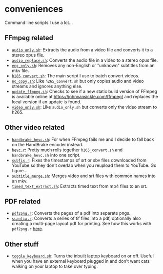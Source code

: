 # conveniences

Command line scripts I use a lot...

## FFmpeg related

* [`audio_only.sh`](/audio_only.sh): Extracts the audio from a 
video file and converts it to a stereo opus file.
* [`audio_replace.sh`](/audio_replace.sh): Converts the audio 
file in a video to a stereo opus file.
* [`eng_only.sh`](/eng_only.sh): Removes any non-English or 
"unknown" subtitles from an mkv file.
* [`h265_convert.sh`](/h265_convert.sh): The main script I use 
to batch convert videos.
* [`no_copy.sh`](/no_copy.sh): Like `h265_convert.sh` but only 
copies audio and video streams and ignores anything else.
* [`update_ffmpeg.sh`](/update_ffmpeg.sh): Checks to see if a
new static build version of FFmpeg is available online at 
https://johnvansickle.com/ffmpeg/ and replaces the local
version if an update is found.
* [`video_only.sh`](/video_only.sh): Like `audio_only.sh` but
converts only the video stream to h265.

## Other video related

* [`handbrake_hevc.sh`](/handbrake_hevc.sh): For when FFmpeg 
fails me and I decide to fall back on the HandBrake encoder 
instead.
* [`hevc.r`](/hevc.r): Pretty much rolls together 
`h265_convert.sh` and `handbrake_hevc.sh` into one script.
* [`subfix.r`](/subfix.r): Fixes the timestamps of srt or sbv 
files downloaded from YouTube so they don't overlap when you 
reupload them to YouTube. Go figure...
* [`subtitle_merge.sh`](/subtitle_merge.sh): Merges video and
srt files with common names into an mkv.
* [`timed_text_extract.sh`](/timed_text_extract.sh): Extracts
timed text from mp4 files to an srt.

## PDF related

* [`pdf2png.r`](/pdf2png.r): Converts the pages of a pdf into 
separate pngs.
* [`scanfix.r`](/scanfix.r): Converts a series of tif files 
into a pdf, optionally also creating a multi-page layout pdf 
for printing. See how this works with `pdf2png.r` 
[here](https://graphicdesign.stackexchange.com/a/137056/4044).

## Other stuff

* [`toggle_keyboard.sh`](/toggle_keyboard.sh): Turns the
inbuilt laptop keyboard on or off. Useful when you have an 
external keyboard plugged in and don't want cats walking 
on your laptop to take over typing.
